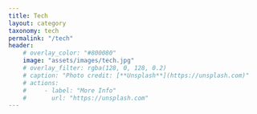 ```yaml
---
title: Tech
layout: category
taxonomy: tech
permalink: "/tech"
header:
    # overlay_color: "#800080"
    image: "assets/images/tech.jpg"
    # overlay_filter: rgba(128, 0, 128, 0.2)
    # caption: "Photo credit: [**Unsplash**](https://unsplash.com)"
    # actions:
    #     - label: "More Info"
    #       url: "https://unsplash.com"
---
```



